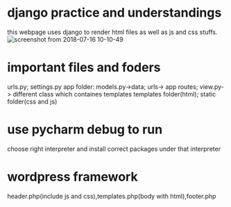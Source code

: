 # django practice and understandings
this webpage uses django to render html files as well as js and css stuffs.
![screenshot from 2018-07-16 10-10-49](https://user-images.githubusercontent.com/36894305/42763275-906d49b0-88e0-11e8-86f1-3b7166bd81cc.png)


# important files and foders
urls.py; settings.py
app folder: models.py->data; urls-> app routes; view.py-> different class which containes templates
templates folder(html); static folder(css and js)

# use pycharm debug to run
choose right interpreter and install correct packages under that interpreter

# wordpress framework
header.php(include js and css),templates.php(body with html),footer.php
